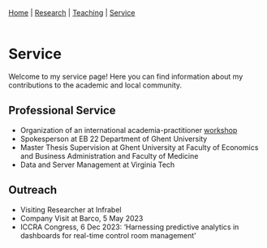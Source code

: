 <nav>
  <a href="index.md">Home</a> |
  <a href="research.md">Research</a> |
  <a href="teaching.md">Teaching</a> |
  <a href="service.md">Service</a>
</nav>

<br>

# Service

Welcome to my service page! Here you can find information about my contributions to the academic and local community.

## Professional Service
- Organization of an international academia-practitioner [workshop](https://ontracklab.com/workshop)
- Spokesperson at EB 22 Department of Ghent University
- Master Thesis Supervision at Ghent University at Faculty of Economics and Business Administration and Faculty of Medicine
- Data and Server Management at Virginia Tech

## Outreach
- Visiting Researcher at Infrabel
- Company Visit at Barco, 5 May 2023
- ICCRA Congress, 6 Dec 2023: ‘Harnessing predictive analytics in dashboards for real-time control room management’

